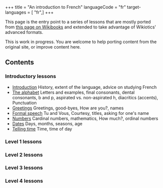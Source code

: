 +++
title = "An introduction to French"
languageCode = "fr"
target-languages = [ "fr",]
+++

This page is the entry point to a series of lessons that are mostly
ported from [this page on
Wikibooks](https://en.wikibooks.org/wiki/French) and extended to take
advantage of Wikiotics' advanced formats.

This is work in progress. You are welcome to help porting content from
the original site, or improve content here.

## Contents

### Introductory lessons

  - [Introduction](/fr/An_introduction_to_French/Lessons/Introduction)
    History, extent of the language, advice on studying French
  - [The alphabet](/fr/An_introduction_to_French/Lessons/The_alphabet)
    Letters and examples, final consonants, dental consonants, b and p,
    aspirated vs. non-aspirated h, diacritics (accents), Punctuation
  - [Greetings](/fr/An_introduction_to_French/Lessons/Greetings)
    Greetings, good-byes, How are you?, names
  - [Formal speech](/fr/An_introduction_to_French/Lessons/Formal_speech)
    Tu and Vous, Courtesy, titles, asking for one's name
  - [Numbers](/fr/An_introduction_to_French/Lessons/Numbers) Cardinal
    numbers, mathematics, How much?, ordinal numbers
  - [Dates](/fr/An_introduction_to_French/Lessons/Dates) Days, months,
    seasons, age
  - [Telling time](/fr/An_introduction_to_French/Lessons/Telling_time)
    Time, time of day

### Level 1 lessons

### Level 2 lessons

### Level 3 lessons

### Level 4 lessons
